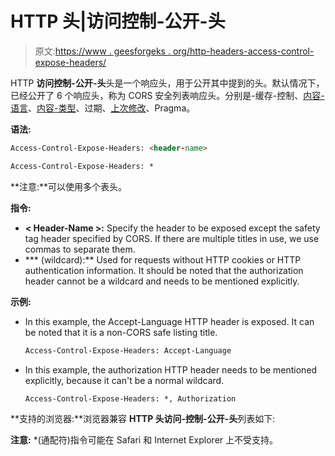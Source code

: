 # HTTP 头|访问控制-公开-头

> 原文:[https://www . geesforgeks . org/http-headers-access-control-expose-headers/](https://www.geeksforgeeks.org/http-headers-access-control-expose-headers/)

HTTP **访问控制-公开-头**头是一个响应头，用于公开其中提到的头。默认情况下，已经公开了 6 个响应头，称为 CORS 安全列表响应头。分别是-缓存-控制、[内容-语言](https://www.geeksforgeeks.org/http-headers-content-language/)、[内容-类型](https://www.geeksforgeeks.org/http-headers-content-type/)、过期、[上次修改](https://www.geeksforgeeks.org/http-headers-last-modified/)、Pragma。

**语法:**

```html
Access-Control-Expose-Headers: <header-name>
```

```html
Access-Control-Expose-Headers: *
```

**注意:**可以使用多个表头。

**指令:**

*   **< Header-Name >:** Specify the header to be exposed except the safety tag header specified by CORS. If there are multiple titles in use, we use commas to separate them.
*   *** (wildcard):** Used for requests without HTTP cookies or HTTP authentication information. It should be noted that the authorization header cannot be a wildcard and needs to be mentioned explicitly.

**示例:**

*   In this example, the Accept-Language HTTP header is exposed. It can be noted that it is a non-CORS safe listing title.

    ```html
    Access-Control-Expose-Headers: Accept-Language
    ```

*   In this example, the authorization HTTP header needs to be mentioned explicitly, because it can't be a normal wildcard.

    ```html
    Access-Control-Expose-Headers: *, Authorization
    ```

**支持的浏览器:**浏览器兼容 **HTTP 头访问-控制-公开-头**列表如下:

**注意:** *(通配符)指令可能在 Safari 和 Internet Explorer 上不受支持。
